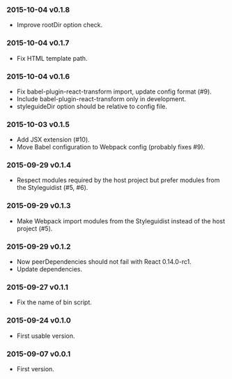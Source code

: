 ### 2015-10-04 v0.1.8

* Improve rootDir option check.

### 2015-10-04 v0.1.7

* Fix HTML template path.

### 2015-10-04 v0.1.6

* Fix babel-plugin-react-transform import, update config format (#9).
* Include babel-plugin-react-transform only in development.
* styleguideDir option should be relative to config file.

### 2015-10-03 v0.1.5

* Add JSX extension (#10).
* Move Babel configuration to Webpack config (probably fixes #9).

### 2015-09-29 v0.1.4

* Respect modules required by the host project but prefer modules from the Styleguidist (#5, #6).

### 2015-09-29 v0.1.3

* Make Webpack import modules from the Styleguidist instead of the host project (#5).

### 2015-09-29 v0.1.2

* Now peerDependencies should not fail with React 0.14.0-rc1.
* Update dependencies.

### 2015-09-27 v0.1.1

* Fix the name of bin script.

### 2015-09-24 v0.1.0

* First usable version.

### 2015-09-07 v0.0.1

* First version.
